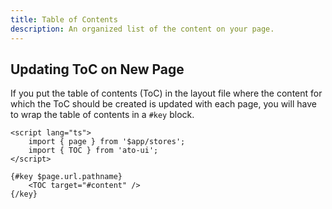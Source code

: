 ```yaml
---
title: Table of Contents
description: An organized list of the content on your page.
---
```


<script>
    import { Preview } from '$components';

    export let previewSnippets;
    export let previewComponents;
</script>

## Updating ToC on New Page

If you put the table of contents (ToC) in the layout file where the content for which the ToC should be created is updated with each page, you will have to wrap the table of contents in a `#key` block.

```svelte
<script lang="ts">
    import { page } from '$app/stores';
    import { TOC } from 'ato-ui';
</script>

{#key $page.url.pathname}
    <TOC target="#content" />
{/key}
```
